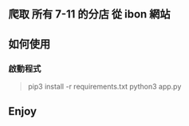 ## 爬取 所有 7-11 的分店 從 ibon 網站

## 如何使用
### 啟動程式
> pip3 install -r requirements.txt
> python3 app.py

## Enjoy